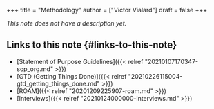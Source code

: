 +++
title = "Methodology"
author = ["Victor Vialard"]
draft = false
+++

_This note does not have a description yet._


## Links to this note {#links-to-this-note}

-   [Statement of Purpose Guidelines]({{< relref "20210107170347-sop_org.md" >}})
-   [GTD (Getting Things Done)]({{< relref "20210226115004-gtd_getting_things_done.md" >}})
-   [ROAM]({{< relref "20201209225907-roam.md" >}})
-   [Interviews]({{< relref "20210124000000-interviews.md" >}})
